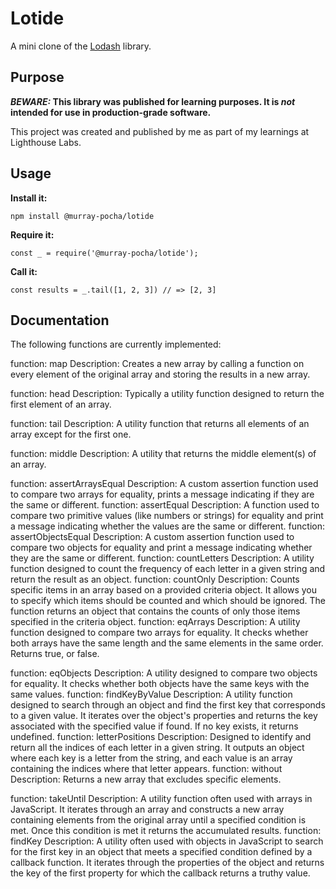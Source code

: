 # Lotide

A mini clone of the [Lodash](https://lodash.com) library.

## Purpose

**_BEWARE:_ This library was published for learning purposes. It is _not_ intended for use in production-grade software.**

This project was created and published by me as part of my learnings at Lighthouse Labs.

## Usage

**Install it:**

`npm install @murray-pocha/lotide`

**Require it:**

`const _ = require('@murray-pocha/lotide');`

**Call it:**

`const results = _.tail([1, 2, 3]) // => [2, 3]`

## Documentation

The following functions are currently implemented:

  function: map                   Description: Creates a new array by calling a function on every element of the original array and storing the 
                                               results in a new array.

  function: head                  Description: Typically a utility function designed to return the first element of an array. 

  function: tail                  Description: A utility function that returns all elements of an array except for the first one. 

  function: middle                Description: A utility that returns the middle element(s) of an array.

  function: assertArraysEqual     Description: A custom assertion function used to compare two arrays for equality, prints a
                                               message indicating if they are the same or different. 
  function: assertEqual           Description: A function used to compare two primitive values (like numbers or strings) for equality and print a 
                                               message indicating whether the values are the same or different.
  function: assertObjectsEqual    Description: A custom assertion function used to compare two objects for equality and print a message indicating 
                                               whether they are the same or different.
  function: countLetters          Description: A utility function designed to count the frequency of each letter in a given string and return the 
                                               result as an object.
  function: countOnly             Description: Counts specific items in an array based on a provided criteria object. It allows you to specify 
                                               which items should be counted and which should be ignored. The function returns an object that contains the counts of only those items specified in the criteria object.
  function: eqArrays              Description: A utility function designed to compare two arrays for equality. It checks whether both arrays have 
                                               the same length and the same elements in the same order. Returns true, or false.

  function: eqObjects             Description: A utility designed to compare two objects for equality. It checks whether both objects have the 
                                               same keys with the same values.
  function: findKeyByValue        Description: A utility function designed to search through an object and find the first key that corresponds to 
                                               a given value. It iterates over the object's properties and returns the key associated with the specified value if found. If no key exists, it returns undefined.
  function: letterPositions       Description: Designed to identify and return all the indices of each letter in a given string. It 
                                               outputs an object where each key is a letter from the string, and each value is an array containing the indices where that letter appears.
  function: without               Description: Returns a new array that excludes specific elements.

  function: takeUntil             Description: A utility function often used with arrays in JavaScript. It iterates through an array and 
                                               constructs a new array containing elements from the original array until a specified condition is met. Once this condition is met it returns the accumulated results.
  function: findKey               Description: A utility often used with objects in JavaScript to search for the first key in an object that meets 
                                               a specified condition defined by a callback function. It iterates through the properties of the object and returns the key of the first property for which the callback returns a truthy value.